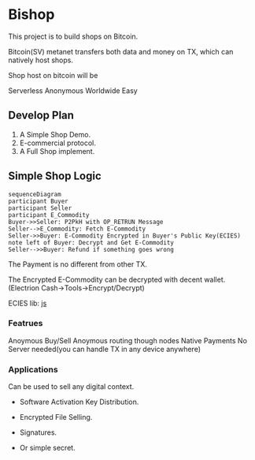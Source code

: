 # Bishop
This project is to build shops on Bitcoin.

Bitcoin(SV) metanet transfers both data and money on TX, which can natively host shops.

Shop host on bitcoin will be

Serverless
Anonymous
Worldwide
Easy

## Develop Plan
1. A Simple Shop Demo.
2. E-commercial protocol.
3. A Full Shop implement.

## Simple Shop Logic
~~~mermaid
sequenceDiagram
participant Buyer
participant Seller
participant E_Commodity
Buyer->>Seller: P2PkH with OP_RETRUN Message
Seller-->E_Commodity: Fetch E-Commodity
Seller->>Buyer: E-Commodity Encrypted in Buyer's Public Key(ECIES)
note left of Buyer: Decrypt and Get E-Commodity
Seller-->>Buyer: Refund if something goes wrong
~~~

The Payment is no different from other TX.

The Encrypted E-Commodity can be decrypted with decent wallet.(Electrion Cash->Tools->Encrypt/Decrypt)

ECIES lib: [js](https://github.com/monkeylord/electrum-ecies)

### Featrues
Anoymous Buy/Sell
Anoymous routing though nodes
Native Payments
No Server needed(you can handle TX in any device anywhere)

### Applications
Can be used to sell any digital context.

- Software Activation Key Distribution.

- Encrypted File Selling.

- Signatures.

- Or simple secret.

